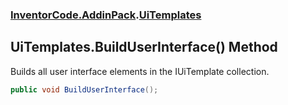 ### [InventorCode.AddinPack](InventorCode.AddinPack.md 'InventorCode.AddinPack').[UiTemplates](InventorCode.AddinPack.UiTemplates.md 'InventorCode.AddinPack.UiTemplates')

## UiTemplates.BuildUserInterface() Method

Builds all user interface elements in the IUiTemplate collection.

```csharp
public void BuildUserInterface();
```